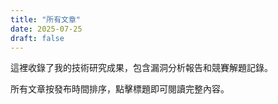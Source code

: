 ```yaml
---
title: "所有文章"
date: 2025-07-25
draft: false
---
```


這裡收錄了我的技術研究成果，包含漏洞分析報告和競賽解題記錄。

所有文章按發布時間排序，點擊標題即可閱讀完整內容。
